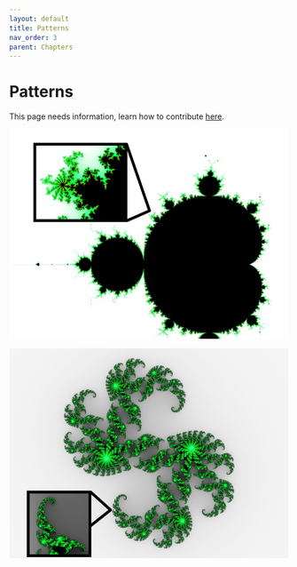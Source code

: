```yaml
---
layout: default
title: Patterns
nav_order: 3
parent: Chapters
---
```


# Patterns

This page needs information, learn how to contribute [here](https://open-permaculture.com/CONTRIBUTING.html).

![](/assets/images/mandlebrot-fractal.jpg)

![](/assets/images/julia-set.jpg)